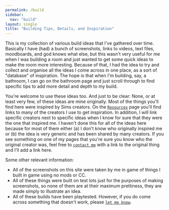 ```yaml
---
permalink: /build
sidebar:
  nav: "build"
layout: single
title: "Building Tips, Details, and Inspiration"
---
```


This is my collection of various build ideas that I've gathered over time. Basically I have (had) a bunch of screenshots, links to videos, text files, moodboards, and god knows what else, but this wasn't very useful for me when I was building a room and just wanted to get some quick ideas to make the room more interesting. Because of that, I had the idea to try and collect and organise all the ideas I come across in one place, as a sort of "database" of inspiration. The hope is that when I'm building, say, a bathroom, I can go on the bathroom page and just scroll through to find specific tips to add more detail and depth to my build. 

You're welcome to use these ideas too. And just to be clear: None, or at least very few, of these ideas are mine originally. Most of the things you'll find here were inspired by Sims creators. On the [`Resources`](/build/links) page you'll find links to many of the creators I use to get inspiration. In addition, I will link specific creators next to specific ideas when I know for sure that they were the one that inspired me. I haven't done this for all of the ideas here because for most of them either (a) I don't know who originally inspired me or (b) the idea is very generic and has been shared by many creators. If you see something on one of my pages that you're sure you know who the original creator was, feel free to [`contact me`](/contact) with a link to the original thing and I'll add a link here. 

Some other relevant information: 
*  All of the screenshots on this site were taken by me in game of things I built in game using no mods or CC. 
* All of these things were built on test lots just for the purposes of making screenshots, so none of them are at their maximum prettiness, they are made simply to illustrate an idea.
* All of these builds have been playtested. However, if you do come across something that doesn't work, please [`let me know`](/contact). 

